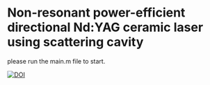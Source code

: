 # Non-resonant power-efficient directional Nd:YAG ceramic laser using scattering cavity
please run the main.m file to start.

[![DOI](https://zenodo.org/badge/292543788.svg)](https://zenodo.org/badge/latestdoi/292543788)
